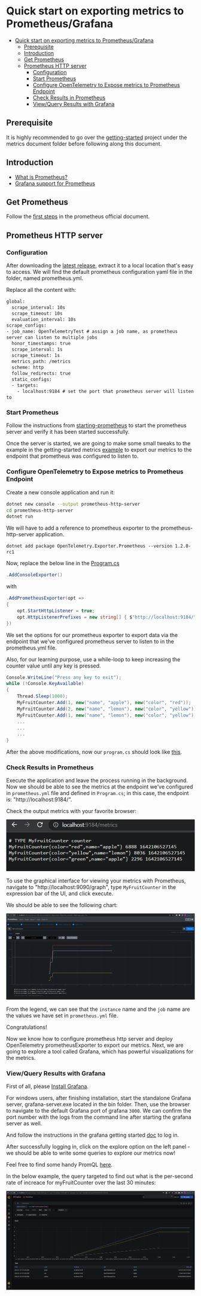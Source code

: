# Quick start on exporting metrics to Prometheus/Grafana

- [Quick start on exporting metrics to Prometheus/Grafana](#quick-start-on-exporting-metrics-to-prometheusgrafana)
  - [Prerequisite](#prerequisite)
  - [Introduction](#introduction)
  - [Get Prometheus](#get-prometheus)
  - [Prometheus HTTP server](#prometheus-http-server)
    - [Configuration](#configuration)
    - [Start Prometheus](#start-prometheus)
    - [Configure OpenTelemetry to Expose metrics to Prometheus Endpoint](#configure-opentelemetry-to-expose-metrics-to-prometheus-endpoint)
    - [Check Results in Prometheus](#check-results-in-prometheus)
    - [View/Query Results with Grafana](#viewquery-results-with-grafana)


## Prerequisite
It is highly recommended to go over the [getting-started](../getting-started/) project under the metrics document folder before following along this document.

## Introduction
* [What is Prometheus?](https://prometheus.io/docs/introduction/overview/)
* [Grafana support for Prometheus](https://prometheus.io/docs/visualization/grafana/#creating-a-prometheus-graph)

## Get Prometheus
Follow the [first steps]((https://prometheus.io/docs/introduction/first_steps/)) in the prometheus official document.

## Prometheus HTTP server
### Configuration

After downloading the [latest release](https://prometheus.io/download/), extract it to a local location that's easy to access. We will find the default prometheus configuration yaml file in the folder, named prometheus.yml. 

Replace all the content with:
```
global:
  scrape_interval: 10s
  scrape_timeout: 10s
  evaluation_interval: 10s
scrape_configs:
- job_name: OpenTelemetryTest # assign a job name, as prometheus server can listen to multiple jobs
  honor_timestamps: true
  scrape_interval: 1s
  scrape_timeout: 1s
  metrics_path: /metrics
  scheme: http
  follow_redirects: true
  static_configs:
  - targets:
    - localhost:9184 # set the port that prometheus server will listen to
```

### Start Prometheus
Follow the instructions from [starting-prometheus](https://prometheus.io/docs/introduction/first_steps/#starting-prometheus) to start the prometheus server and verify it has been started successfully.

Once the server is started, we are going to make some small tweaks to the example in the getting-started metrics [example](../getting-started/Program.cs)
to export our metrics to the endpoint that prometheus was configured to listen to.

### Configure OpenTelemetry to Expose metrics to Prometheus Endpoint 

Create a new console application and run it:

```sh
dotnet new console --output prometheus-http-server
cd prometheus-http-server
dotnet run
```

We will have to add a reference to prometheus exporter to the prometheus-http-server application.

```shell
dotnet add package OpenTelemetry.Exporter.Prometheus --version 1.2.0-rc1
```

Now, replace the below line in the [Program.cs](../getting-started/Program.cs)
```csharp
.AddConsoleExporter()
```
with

```csharp
.AddPrometheusExporter(opt =>
{
    opt.StartHttpListener = true;
    opt.HttpListenerPrefixes = new string[] { $"http://localhost:9184/" };
})
```
We set the options for our prometheus exporter to export data via the endpoint that we've configured prometheus server to listen to in the prometheus.yml file.

Also, for our learning purpose, use a while-loop to keep increasing the counter value until any key is pressed.

```csharp
Console.WriteLine("Press any key to exit");
while (!Console.KeyAvailable)
{
    Thread.Sleep(1000);
    MyFruitCounter.Add(1, new("name", "apple"), new("color", "red"));
    MyFruitCounter.Add(2, new("name", "lemon"), new("color", "yellow"));
    MyFruitCounter.Add(1, new("name", "lemon"), new("color", "yellow"));
    ...
    ...
    ...
}
```

After the above modifications, now our `program.cs` should look like [this](./Program.cs).

### Check Results in Prometheus
Execute the application and leave the process running in the background.
Now we should be able to see the metrics at the endpoint we've configured in `prometheus.yml` file and defined in `Program.cs`; in this case, the endpoint is: "http://localhost:9184/". 

Check the output metrics with your favorite browser:

![MyFruitCounter](./img/myFruitCounter.PNG)

To use the graphical interface for viewing your metrics with Prometheus, navigate to "http://localhost:9090/graph", type `MyFruitCounter` in the expression bar of the UI, and click execute. 

We should be able to see the following chart:

![Prometheus Graph on myFruitCounter](./img/prometheusGraph.PNG)

From the legend, we can see that the `instance` name and the `job` name are the values we have set in `prometheus.yml` file.

Congratulations!

Now we know how to configure prometheus http server and deploy OpenTelemetry prometheusExporter to export our metrics. Next, we are going to explore a tool called Grafana, which has powerful visualizations for the metrics.
### View/Query Results with Grafana

First of all, please [Install Grafana](https://grafana.com/docs/grafana/latest/installation/).

For windows users, after finishing installation, start the standalone Grafana server, grafana-server.exe located in the bin folder. Then, use the browser to navigate to the default Grafana port of grafana `3000`. We can confirm the port number with the logs from the command line after starting the grafana server as well. 

And follow the instructions in the grafana getting started [doc](https://grafana.com/docs/grafana/latest/getting-started/getting-started/#step-2-log-in) to log in.

After successfully logging in, click on the explore option on the left panel - we should be able to write some queries to explore our metrics now!

Feel free to find some handy PromQL [here](https://promlabs.com/promql-cheat-sheet/).

In the below example, the query targeted to find out what is the per-second rate of increace for myFruitCounter over the last 30 minutes:

![Grafana dashboard with myFruitCounter metrics rate](./img/grafana.PNG)
